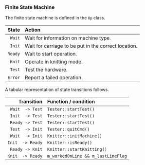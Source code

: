 ### Finite State Machine

The finite state machine is defined in the `Op` class.

| State  | Action |
     --: | :--
 `Wait`  | Wait for information on machine type.
 `Init`  | Wait for carriage to be put in the correct location.
 `Ready` | Wait to start operation.
 `Knit`  | Operate in knitting mode.
 `Test`  | Test the hardware.
 `Error` | Report a failed operation.

A tabular representation of state transitions follows.

| Transition      | Function / condition |
              --: | :--
 `Wait  -> Test`  | `Tester::startTest()`
 `Init  -> Test`  | `Tester::startTest()`
 `Ready -> Test`  | `Tester::startTest()`
 `Test  -> Init`  | `Tester::quitCmd()`
 `Wait  -> Init`  | `Knitter::initMachine()`
 `Init  -> Ready` | `Knitter::isReady()`
 `Ready -> Knit`  | `Knitter::startKnitting()`
 `Knit  -> Ready` | `m_workedOnLine && m_lastLineFlag`
